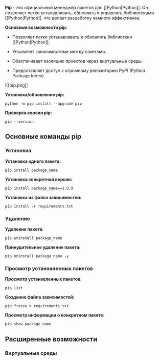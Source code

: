 **Pip** - это официальный менеджер пакетов для [[Python|Python]]. Он позволяет легко устанавливать, обновлять и управлять библиотеками [[Python|Python]], что делает разработку намного эффективнее.

**Основные возможности pip:**

- Позволяет легко устанавливать и обновлять библиотеки [[Python|Python]].

- Управляет зависимостями между пакетами.

- Обеспечивает изоляцию проектов через виртуальные среды.

- Предоставляет доступ к огромному репозиторию PyPI (Python Package Index).

![[pip.png]]

**Установка/обновление pip:**

```Shell
python -m pip install --upgrade pip
```

**Проверка версии pip:**

```Shell
pip --version
```

## Основные команды pip

### Установка

**Установка одного пакета:**

```Shell
pip install package_name
```

**Установка конкретной версии:**

```Shell
pip install package_name==1.0.0
```

**Установка из файла зависимостей:**

```Shell
pip install -r requirements.txt
```

### Удаление

**Удаление пакета:**

```Shell
pip uninstall package_name
```

**Принудительное удаление пакета:**

```Shell
pip uninstall package_name -y
```

### Просмотр установленных пакетов

**Просмотр установленных пакетов:**

```Shell
pip list
```

**Создание файла зависимостей:**

```Shell
pip freeze > requirements.txt
```

**Просмотр информации о конкретном пакете:**

```Shell
pip show package_name
```

## Расширенные возможности

### Виртуальные среды

